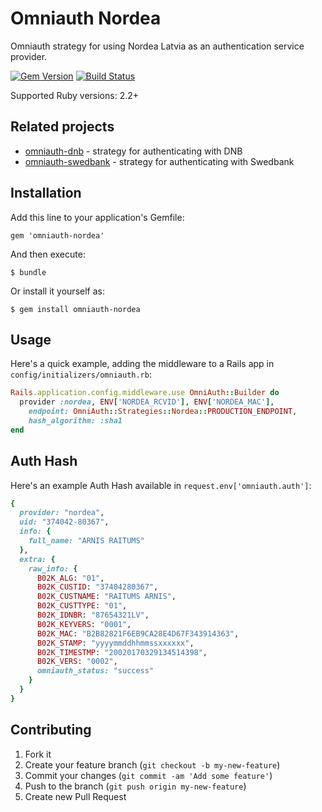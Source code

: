 # Omniauth Nordea

Omniauth strategy for using Nordea Latvia as an authentication service provider.

[![Gem Version](https://badge.fury.io/rb/omniauth-nordea.svg)](http://badge.fury.io/rb/omniauth-nordea)
[![Build Status](https://travis-ci.org/kirsis/omniauth-nordea.svg?branch=master)](https://travis-ci.org/kirsis/omniauth-nordea)

Supported Ruby versions: 2.2+

## Related projects

- [omniauth-dnb](https://github.com/mak-it/omniauth-dnb) - strategy for authenticating with DNB
- [omniauth-swedbank](https://github.com/mak-it/omniauth-swedbank) - strategy for authenticating with Swedbank

## Installation

Add this line to your application's Gemfile:

    gem 'omniauth-nordea'

And then execute:

    $ bundle

Or install it yourself as:

    $ gem install omniauth-nordea

## Usage

Here's a quick example, adding the middleware to a Rails app
in `config/initializers/omniauth.rb`:

```ruby
Rails.application.config.middleware.use OmniAuth::Builder do
  provider :nordea, ENV['NORDEA_RCVID'], ENV['NORDEA_MAC'],
    endpoint: OmniAuth::Strategies::Nordea::PRODUCTION_ENDPOINT,
    hash_algorithm: :sha1
end
```

## Auth Hash

Here's an example Auth Hash available in `request.env['omniauth.auth']`:

```ruby
{
  provider: "nordea",
  uid: "374042-80367",
  info: {
    full_name: "ARNIS RAITUMS"
  },
  extra: {
    raw_info: {
      B02K_ALG: "01",
      B02K_CUSTID: "37404280367",
      B02K_CUSTNAME: "RAITUMS ARNIS",
      B02K_CUSTTYPE: "01",
      B02K_IDNBR: "87654321LV",
      B02K_KEYVERS: "0001",
      B02K_MAC: "B2B82821F6EB9CA28E4D67F343914363",
      B02K_STAMP: "yyyymmddhhmmssxxxxxx",
      B02K_TIMESTMP: "20020170329134514398",
      B02K_VERS: "0002",
      omniauth_status: "success"
    }
  }
}
```

## Contributing

1. Fork it
2. Create your feature branch (`git checkout -b my-new-feature`)
3. Commit your changes (`git commit -am 'Add some feature'`)
4. Push to the branch (`git push origin my-new-feature`)
5. Create new Pull Request
